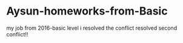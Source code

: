 # Aysun-homeworks-from-Basic
my job from 2016-basic level 
i resolved the conflict
resolved second conflict!!
